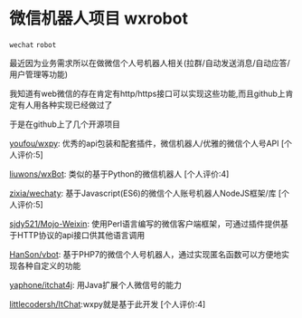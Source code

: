 # 微信机器人项目 wxrobot

`wechat` `robot`

最近因为业务需求所以在做微信个人号机器人相关(拉群/自动发送消息/自动应答/用户管理等功能)

我知道有web微信的存在肯定有http/https接口可以实现这些功能,而且github上肯定有人用各种实现已经做过了

于是在github上了几个开源项目

[youfou/wxpy](https://github.com/youfou/wxpy): 优秀的api包装和配套插件，微信机器人/优雅的微信个人号API [个人评价:5]

[liuwons/wxBot](https://github.com/liuwons/wxBot): 类似的基于Python的微信机器人 [个人评价:4]

[zixia/wechaty](https://github.com/Chatie/wechaty): 基于Javascript(ES6)的微信个人账号机器人NodeJS框架/库 [个人评价:5]

[sjdy521/Mojo-Weixin](https://github.com/sjdy521/Mojo-Weixin): 使用Perl语言编写的微信客户端框架，可通过插件提供基于HTTP协议的api接口供其他语言调用

[HanSon/vbot](https://github.com/hanson/vbot): 基于PHP7的微信个人号机器人，通过实现匿名函数可以方便地实现各种自定义的功能

[yaphone/itchat4j](https://github.com/yaphone/itchat4j): 用Java扩展个人微信号的能力

[littlecodersh/ItChat](https://github.com/littlecodersh/ItChat):wxpy就是基于此开发 [个人评价:4]